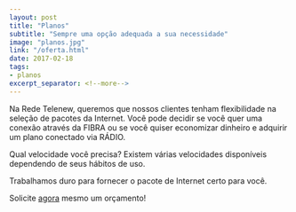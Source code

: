 ```yaml
---
layout: post
title: "Planos"
subtitle: "Sempre uma opção adequada a sua necessidade"
image: "planos.jpg"
link: "/oferta.html"
date: 2017-02-18
tags:
- planos
excerpt_separator: <!--more-->
---
```


Na Rede Telenew, queremos que nossos clientes tenham flexibilidade na seleção de pacotes da Internet. Você pode decidir se você quer uma conexão através da FIBRA ou se você quiser economizar dinheiro e adquirir um plano conectado via RÁDIO.

Qual velocidade você precisa? Existem várias velocidades disponíveis dependendo de seus hábitos de uso.

Trabalhamos duro para fornecer o pacote de Internet certo para você.

Solicite [agora](/contato.html) mesmo um orçamento!
